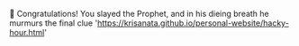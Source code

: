 🏁 Congratulations! You slayed the Prophet, and in his dieing breath he murmurs the final clue 'https://krisanata.github.io/personal-website/hacky-hour.html'
